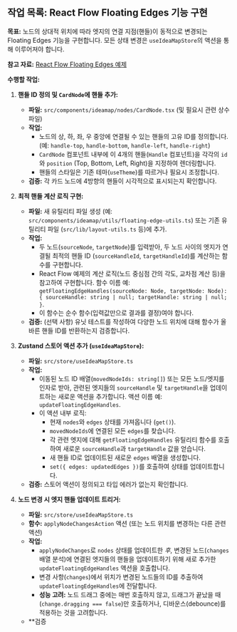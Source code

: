 ## **작업 목록: React Flow Floating Edges 기능 구현**

**목표:** 노드의 상대적 위치에 따라 엣지의 연결 지점(핸들)이 동적으로 변경되는 Floating Edges 기능을 구현합니다. 모든 상태 변경은 `useIdeaMapStore`의 액션을 통해 이루어져야 합니다.

**참고 자료:** [React Flow Floating Edges 예제](https://reactflow.dev/examples/edges/floating-edges)

**수행할 작업:**

1.  **핸들 ID 정의 및 `CardNode`에 핸들 추가:**
    *   **파일:** `src/components/ideamap/nodes/CardNode.tsx` (및 필요시 관련 상수 파일)
    *   **작업:**
        *   노드의 상, 하, 좌, 우 중앙에 연결될 수 있는 핸들의 고유 ID를 정의합니다. (예: `handle-top`, `handle-bottom`, `handle-left`, `handle-right`)
        *   `CardNode` 컴포넌트 내부에 이 4개의 핸들(`Handle` 컴포넌트)을 각각의 `id`와 `position` (Top, Bottom, Left, Right)을 지정하여 렌더링합니다.
        *   핸들의 스타일은 기존 테마(`useTheme`)를 따르거나 필요시 조정합니다.
    *   **검증:** 각 카드 노드에 4방향의 핸들이 시각적으로 표시되는지 확인합니다.

2.  **최적 핸들 계산 로직 구현:**
    *   **파일:** 새 유틸리티 파일 생성 (예: `src/components/ideamap/utils/floating-edge-utils.ts`) 또는 기존 유틸리티 파일 (`src/lib/layout-utils.ts` 등)에 추가.
    *   **작업:**
        *   두 노드(`sourceNode`, `targetNode`)를 입력받아, 두 노드 사이의 엣지가 연결될 최적의 핸들 ID (`sourceHandleId`, `targetHandleId`)를 계산하는 함수를 구현합니다.
        *   React Flow 예제의 계산 로직(노드 중심점 간의 각도, 교차점 계산 등)을 참고하여 구현합니다. 함수 이름 예: `getFloatingEdgeHandles(sourceNode: Node, targetNode: Node): { sourceHandle: string | null; targetHandle: string | null; }`.
        *   이 함수는 순수 함수(입력값만으로 결과를 결정)여야 합니다.
    *   **검증:** (선택 사항) 유닛 테스트를 작성하여 다양한 노드 위치에 대해 함수가 올바른 핸들 ID를 반환하는지 검증합니다.

3.  **Zustand 스토어 액션 추가 (`useIdeaMapStore`):**
    *   **파일:** `src/store/useIdeaMapStore.ts`
    *   **작업:**
        *   이동된 노드 ID 배열(`movedNodeIds: string[]`) 또는 모든 노드/엣지를 인자로 받아, 관련된 엣지들의 `sourceHandle` 및 `targetHandle`을 업데이트하는 새로운 액션을 추가합니다. 액션 이름 예: `updateFloatingEdgeHandles`.
        *   이 액션 내부 로직:
            *   현재 `nodes`와 `edges` 상태를 가져옵니다 (`get()`).
            *   `movedNodeIds`에 연결된 모든 `edges`를 찾습니다.
            *   각 관련 엣지에 대해 `getFloatingEdgeHandles` 유틸리티 함수를 호출하여 새로운 `sourceHandle`과 `targetHandle` 값을 얻습니다.
            *   새 핸들 ID로 업데이트된 새로운 `edges` 배열을 생성합니다.
            *   `set({ edges: updatedEdges })`를 호출하여 상태를 업데이트합니다.
    *   **검증:** 스토어 액션이 정의되고 타입 에러가 없는지 확인합니다.

4.  **노드 변경 시 엣지 핸들 업데이트 트리거:**
    *   **파일:** `src/store/useIdeaMapStore.ts`
    *   **함수:** `applyNodeChangesAction` 액션 (또는 노드 위치를 변경하는 다른 관련 액션)
    *   **작업:**
        *   `applyNodeChanges`로 `nodes` 상태를 업데이트한 *후*, 변경된 노드(`changes` 배열 분석)에 연결된 엣지들의 핸들을 업데이트하기 위해 새로 추가한 `updateFloatingEdgeHandles` 액션을 호출합니다.
        *   변경 사항(`changes`)에서 위치가 변경된 노드들의 ID를 추출하여 `updateFloatingEdgeHandles`에 전달합니다.
        *   **성능 고려:** 노드 드래그 중에는 매번 호출하지 않고, 드래그가 끝났을 때(`change.dragging === false`)만 호출하거나, 디바운스(debounce)를 적용하는 것을 고려합니다.
    *   **검증